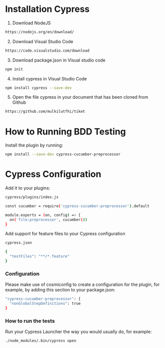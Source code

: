 # Installation Cypress
1. Download NodeJS
```sh
https://nodejs.org/en/download/
```

2. Download Visual Studio Code
```sh
https://code.visualstudio.com/download
```

3. Download package.json in Visual studio code
```sh
npm init
```

4. Install cypress in Visual Studio Code
```sh
npm install cypress --save-dev
```

5. Open the file cypress in your document that has been cloned from Github 
```sh
https://github.com/mulkilutfhi/tiket
```
# How to Running BDD Testing
Install the plugin by running:

```sh
npm install --save-dev cypress-cucumber-preprocessor
```
# Cypress Configuration
Add it to your plugins:

```sh
cypress/plugins/index.js
```
```sh
const cucumber = require('cypress-cucumber-preprocessor').default

module.exports = (on, config) => {
  on('file:preprocessor', cucumber())
}
```
Add support for feature files to your Cypress configuration
```sh
cypress.json
```
```sh
{
  "testFiles": "**/*.feature"
}
```

### Configuration
Please make use of cosmiconfig to create a configuration for the plugin, for example, by adding this section to your package.json:
```sh
"cypress-cucumber-preprocessor": {
  "nonGlobalStepDefinitions": true
}
```
### How to run the tests
Run your Cypress Launcher the way you would usually do, for example:
```sh
./node_modules/.bin/cypress open
```

